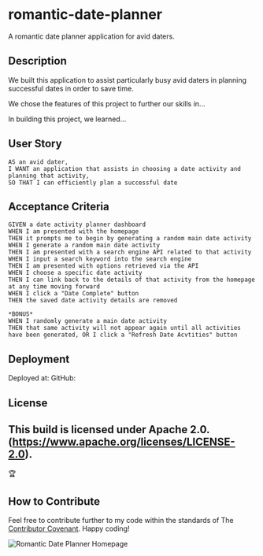 # romantic-date-planner
 A romantic date planner application for avid daters.

## Description

We built this application to assist particularly busy avid daters in planning successful dates in order to save time. 

We chose the features of this project to further our skills in...

In building this project, we learned...

## User Story

```
AS an avid dater,
I WANT an application that assists in choosing a date activity and planning that activity,
SO THAT I can efficiently plan a successful date
```

## Acceptance Criteria

```
GIVEN a date activity planner dashboard
WHEN I am presented with the homepage
THEN it prompts me to begin by generating a random main date activity
WHEN I generate a random main date activity
THEN I am presented with a search engine API related to that activity
WHEN I input a search keyword into the search engine
THEN I am presented with options retrieved via the API
WHEN I choose a specific date activity
THEN I can link back to the details of that activity from the homepage at any time moving forward
WHEN I click a "Date Complete" button
THEN the saved date activity details are removed

*BONUS*
WHEN I randomly generate a main date activity
THEN that same activity will not appear again until all activities have been generated, OR I click a "Refresh Date Acvtities" button
```

## Deployment

Deployed at: 
GitHub: 

## License
This build is licensed under Apache 2.0. (https://www.apache.org/licenses/LICENSE-2.0).
---
🏆 
## How to Contribute
Feel free to contribute further to my code within the standards of The [Contributor Covenant](https://www.contributor-covenant.org/). Happy coding!

![Romantic Date Planner Homepage](./assets/images/dummydummy.png)